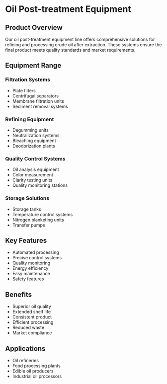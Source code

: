 # Oil Post-treatment Equipment

## Product Overview

Our oil post-treatment equipment line offers comprehensive solutions for refining and processing crude oil after extraction. These systems ensure the final product meets quality standards and market requirements.

## Equipment Range

### Filtration Systems
- Plate filters
- Centrifugal separators
- Membrane filtration units
- Sediment removal systems

### Refining Equipment
- Degumming units
- Neutralization systems
- Bleaching equipment
- Deodorization plants

### Quality Control Systems
- Oil analysis equipment
- Color measurement
- Clarity testing units
- Quality monitoring stations

### Storage Solutions
- Storage tanks
- Temperature control systems
- Nitrogen blanketing units
- Transfer pumps

## Key Features

- Automated processing
- Precise control systems
- Quality monitoring
- Energy efficiency
- Easy maintenance
- Safety features

## Benefits

- Superior oil quality
- Extended shelf life
- Consistent product
- Efficient processing
- Reduced waste
- Market compliance

## Applications

- Oil refineries
- Food processing plants
- Edible oil producers
- Industrial oil processors
